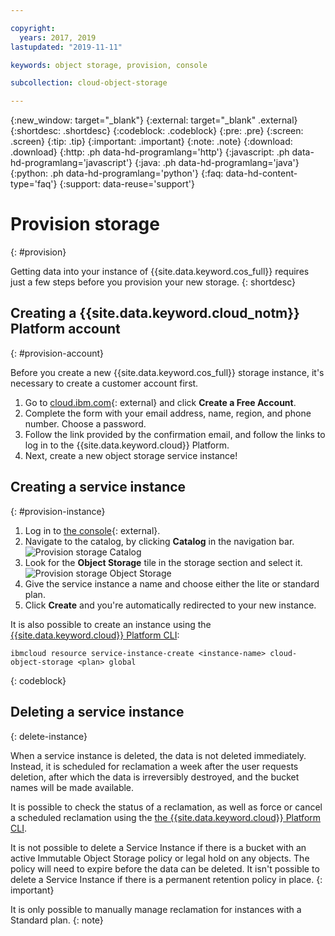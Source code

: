 ```yaml
---

copyright:
  years: 2017, 2019
lastupdated: "2019-11-11"

keywords: object storage, provision, console

subcollection: cloud-object-storage

---
```

{:new_window: target="_blank"}
{:external: target="_blank" .external}
{:shortdesc: .shortdesc}
{:codeblock: .codeblock}
{:pre: .pre}
{:screen: .screen}
{:tip: .tip}
{:important: .important}
{:note: .note}
{:download: .download} 
{:http: .ph data-hd-programlang='http'} 
{:javascript: .ph data-hd-programlang='javascript'} 
{:java: .ph data-hd-programlang='java'} 
{:python: .ph data-hd-programlang='python'}
{:faq: data-hd-content-type='faq'}
{:support: data-reuse='support'}

# Provision storage
{: #provision}

Getting data into your instance of {{site.data.keyword.cos_full}} requires just a few steps before you provision your new storage.
{: shortdesc}

## Creating a {{site.data.keyword.cloud_notm}} Platform account
{: #provision-account}

Before you create a new {{site.data.keyword.cos_full}} storage instance, it's necessary to create a customer account first.

1. Go to [cloud.ibm.com](https://cloud.ibm.com/){: external} and click **Create a Free Account**.
2. Complete the form with your email address, name, region, and phone number. Choose a password.
3. Follow the link provided by the confirmation email, and follow the links to log in to the {{site.data.keyword.cloud}} Platform.
4. Next, create a new object storage service instance!

## Creating a service instance
{: #provision-instance}

1. Log in to [the console](https://cloud.ibm.com/){: external}.
2. Navigate to the catalog, by clicking **Catalog** in the navigation bar.
	<img alt="Provision storage Catalog" src="https://s3.us.cloud-object-storage.appdomain.cloud/docs-resources/console_provision_catalog.png" max-height="200px" />
3. Look for the **Object Storage** tile in the storage section and select it.
	<img alt="Provision storage Object Storage" src="https://s3.us.cloud-object-storage.appdomain.cloud/docs-resources/console_provision_os.png" max-height="200px" />
4. Give the service instance a name and choose either the lite or standard plan.
5. Click **Create** and you're automatically redirected to your new instance.

It is also possible to create an instance using the [{{site.data.keyword.cloud}} Platform CLI](https://cloud.ibm.com/docs/cli?topic=cloud-cli-getting-started):

```
ibmcloud resource service-instance-create <instance-name> cloud-object-storage <plan> global
```
{: codeblock}

## Deleting a service instance
{: delete-instance}

When a service instance is deleted, the data is not deleted immediately.  Instead, it is scheduled for reclamation a week after the user requests deletion, after which the data is irreversibly destroyed, and the bucket names will be made available.  

It is possible to check the status of a reclamation, as well as force or cancel a scheduled reclamation using the [the {{site.data.keyword.cloud}} Platform CLI](/docs/cli?topic=cloud-cli-ibmcloud_commands_resource#ibmcloud_resource_reclamations).

It is not possible to delete a Service Instance if there is a bucket with an active Immutable Object Storage policy or legal hold on any objects.  The policy will need to expire before the data can be deleted. It isn't possible to delete a Service Instance if there is a permanent retention policy in place. 
{: important}

It is only possible to manually manage reclamation for instances with a Standard plan.
{: note}
